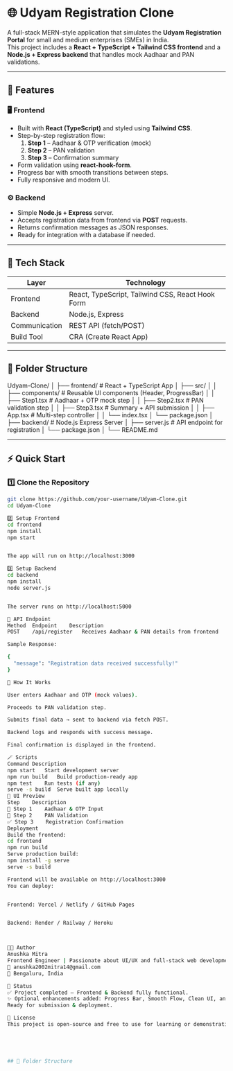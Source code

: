 # 🌐 Udyam Registration Clone

A full-stack MERN-style application that simulates the **Udyam Registration Portal** for small and medium enterprises (SMEs) in India.  
This project includes a **React + TypeScript + Tailwind CSS frontend** and a **Node.js + Express backend** that handles mock Aadhaar and PAN validations.

---

## 🚀 Features

### 🖥️ Frontend
- Built with **React (TypeScript)** and styled using **Tailwind CSS**.
- Step-by-step registration flow:
  1. **Step 1** – Aadhaar & OTP verification (mock)
  2. **Step 2** – PAN validation
  3. **Step 3** – Confirmation summary
- Form validation using **react-hook-form**.
- Progress bar with smooth transitions between steps.
- Fully responsive and modern UI.

### ⚙️ Backend
- Simple **Node.js + Express** server.
- Accepts registration data from frontend via **POST** requests.
- Returns confirmation messages as JSON responses.
- Ready for integration with a database if needed.

---

## 🧩 Tech Stack

| Layer | Technology |
|-------|-------------|
| Frontend | React, TypeScript, Tailwind CSS, React Hook Form |
| Backend | Node.js, Express |
| Communication | REST API (fetch/POST) |
| Build Tool | CRA (Create React App) |

---
## 📁 Folder Structure
Udyam-Clone/
│
├── frontend/ # React + TypeScript App
│ ├── src/
│ │ ├── components/ # Reusable UI components (Header, ProgressBar)
│ │ ├── Step1.tsx # Aadhaar + OTP mock step
│ │ ├── Step2.tsx # PAN validation step
│ │ ├── Step3.tsx # Summary + API submission
│ │ ├── App.tsx # Multi-step controller
│ │ └── index.tsx
│ └── package.json
│
├── backend/ # Node.js Express Server
│ ├── server.js # API endpoint for registration
│ └── package.json
│
└── README.md


---

## ⚡ Quick Start

### 1️⃣ Clone the Repository
```bash
git clone https://github.com/your-username/Udyam-Clone.git
cd Udyam-Clone

2️⃣ Setup Frontend
cd frontend
npm install
npm start


The app will run on http://localhost:3000

3️⃣ Setup Backend
cd backend
npm install
node server.js


The server runs on http://localhost:5000

🔗 API Endpoint
Method	Endpoint	Description
POST	/api/register	Receives Aadhaar & PAN details from frontend

Sample Response:

{
  "message": "Registration data received successfully!"
}

🧠 How It Works

User enters Aadhaar and OTP (mock values).

Proceeds to PAN validation step.

Submits final data → sent to backend via fetch POST.

Backend logs and responds with success message.

Final confirmation is displayed in the frontend.

🪄 Scripts
Command	Description
npm start	Start development server
npm run build	Build production-ready app
npm test	Run tests (if any)
serve -s build	Serve built app locally
🎨 UI Preview
Step	Description
🧾 Step 1	Aadhaar & OTP Input
🪪 Step 2	PAN Validation
✅ Step 3	Registration Confirmation
Deployment
Build the frontend:
cd frontend
npm run build
Serve production build:
npm install -g serve
serve -s build

Frontend will be available on http://localhost:3000
You can deploy:


Frontend: Vercel / Netlify / GitHub Pages


Backend: Render / Railway / Heroku



🧑‍💻 Author
Anushka Mitra
Frontend Engineer | Passionate about UI/UX and full-stack web development
📧 anushka2002mitra14@gmail.com
📍 Bengaluru, India

🏁 Status
✅ Project completed — Frontend & Backend fully functional.
✨ Optional enhancements added: Progress Bar, Smooth Flow, Clean UI, and Data Handling.
Ready for submission & deployment.

📝 License
This project is open-source and free to use for learning or demonstration purposes.





## 📁 Folder Structure

